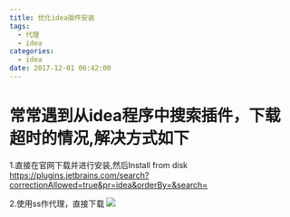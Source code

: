 ```yaml
---
title: 优化idea插件安装
tags:
  - 代理
  - idea
categories:
  - idea
date: 2017-12-01 06:42:00
---
```

# 常常遇到从idea程序中搜索插件，下载超时的情况,解决方式如下

1.直接在官网下载并进行安装,然后Install from disk
https://plugins.jetbrains.com/search?correctionAllowed=true&pr=idea&orderBy=&search=



2.使用ss作代理，直接下载
<img src="http://pic.victor123.cn/17-12-1/24998248.jpg">
